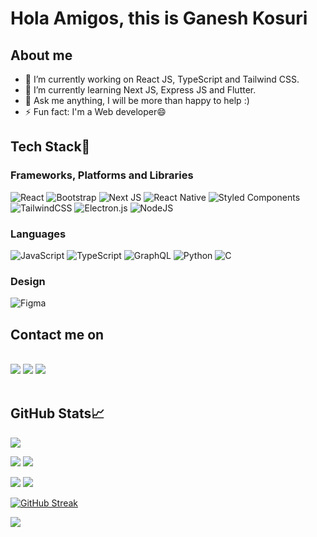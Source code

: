 <h1> Hola Amigos, this is Ganesh Kosuri</h1>

<h2>About me</h2>

- 🔭 I’m currently working on React JS, TypeScript and Tailwind CSS.
- 🌱 I’m currently learning Next JS, Express JS and Flutter.
- 💬 Ask me anything, I will be more than happy to help :)
- ⚡ Fun fact: I'm a Web developer😄

<h2>Tech Stack🚀</h2>

<h3>Frameworks, Platforms and Libraries</h3>  

![React](https://img.shields.io/badge/react-%2320232a.svg?style=for-the-badge&logo=react&logoColor=%2361DAFB)
![Bootstrap](https://img.shields.io/badge/bootstrap-%23563D7C.svg?style=for-the-badge&logo=bootstrap&logoColor=white)
![Next JS](https://img.shields.io/badge/Next-black?style=for-the-badge&logo=next.js&logoColor=white)
![React Native](https://img.shields.io/badge/react_native-%2320232a.svg?style=for-the-badge&logo=react&logoColor=%2361DAFB)
![Styled Components](https://img.shields.io/badge/styled--components-DB7093?style=for-the-badge&logo=styled-components&logoColor=white)
![TailwindCSS](https://img.shields.io/badge/tailwindcss-%2338B2AC.svg?style=for-the-badge&logo=tailwind-css&logoColor=white)
![Electron.js](https://img.shields.io/badge/Electron-191970?style=for-the-badge&logo=Electron&logoColor=white)
![NodeJS](https://img.shields.io/badge/node.js-6DA55F?style=for-the-badge&logo=node.js&logoColor=white)

<h3>Languages</h3>

![JavaScript](https://img.shields.io/badge/javascript-%23323330.svg?style=for-the-badge&logo=javascript&logoColor=%23F7DF1E)
![TypeScript](https://img.shields.io/badge/typescript-%23007ACC.svg?style=for-the-badge&logo=typescript&logoColor=white)
![GraphQL](https://img.shields.io/badge/-GraphQL-E10098?style=for-the-badge&logo=graphql&logoColor=white)
![Python](https://img.shields.io/badge/python-3670A0?style=for-the-badge&logo=python&logoColor=ffdd54)
![C](https://img.shields.io/badge/c-%2300599C.svg?style=for-the-badge&logo=c&logoColor=white)

<h3>Design</h3>

![Figma](https://img.shields.io/badge/figma-%23F24E1E.svg?style=for-the-badge&logo=figma&logoColor=white)

<h2>Contact me on</h2>
<br>
<a href="https://twitter.com/anil_dev31"><img src="https://img.shields.io/badge/Twitter-1DA1F2?style=for-the-badge&logo=twitter&logoColor=white"></a>
<a href="https://www.linkedin.com/in/anil-kumar-peddireddy/"><img src="https://img.shields.io/badge/LinkedIn-0077B5?style=for-the-badge&logo=linkedin&logoColor=white"></a>
<a href="mailto:anil.peddireddyy@gmail.com"><img src="https://img.shields.io/badge/Gmail-D14836?style=for-the-badge&logo=gmail&logoColor=white"></a>
<br>
<br>

<h2>GitHub Stats📈</h2>

![](https://github-profile-summary-cards.vercel.app/api/cards/profile-details?username=jsgiant&theme=dracula)


![](https://github-profile-summary-cards.vercel.app/api/cards/repos-per-language?username=jsgiant&theme=dracula)  ![](https://github-profile-summary-cards.vercel.app/api/cards/most-commit-language?username=jsgiant&theme=dracula)

![](https://github-profile-summary-cards.vercel.app/api/cards/stats?username=jsgiant&theme=dracula)
![](https://github-profile-summary-cards.vercel.app/api/cards/productive-time?username=jsgiant&theme=dracula)

[![GitHub Streak](http://github-readme-streak-stats.herokuapp.com?user=jsgiant&theme=dracula&date_format=j%20M%5B%20Y%5D)](https://git.io/streak-stats)

![](https://komarev.com/ghpvc/?username=jsgiant&color=blueviolet)
